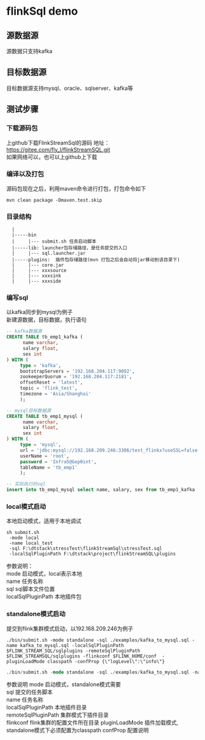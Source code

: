 # flinkSql demo
## 源数据源
 源数据只支持kafka
 
## 目标数据源
 目标数据源支持mysql、oracle、sqlserver、kafka等
 
## 测试步骤
### 下载源码包
 上github下载FlinkStreamSql的源码
 地址：https://gitee.com/fly_l/flinkStreamSQL.git  
 如果网络可以，也可以上github上下载
 
### 编译以及打包
 源码包现在之后，利用maven命令进行打包，打包命令如下  
 ```
 mvn clean package -Dmaven.test.skip
```
### 目录结构
  ```
    |
    |-----bin
    |     |--- submit.sh 任务启动脚本  
    |-----lib: launcher包存储路径，是任务提交的入口
    |     |--- sql.launcher.jar   
    |-----plugins:  插件包存储路径(mvn 打包之后会自动将jar移动到该目录下)  
    |     |--- core.jar
    |     |--- xxxsource
    |     |--- xxxsink
    |     |--- xxxside

```

### 编写sql
 以kafka同步到mysql为例子  
 新建源数据，目标数据，执行语句  
 ```sql
 -- kafka数据源
CREATE TABLE tb_emp1_kafka (
       name varchar,
       salary float,
       sex int
) WITH (
      type = 'kafka',
      bootstrapServers = '192.168.204.117:9092',
      zookeeperQuorum = '192.168.204.117:2181',
      offsetReset = 'latest',
      topic = 'flink_test',
      timezone = 'Asia/Shanghai'
      );

-- mysql目标数据源
CREATE TABLE tb_emp1_mysql (
       name varchar,
       salary float,
       sex int
) WITH (
      type = 'mysql',
      url = 'jdbc:mysql://192.168.209.246:3306/test_flinkx?useSSL=false',
      userName = 'root',
      password = 'Infra5@Gep0int',
      tableName = 'tb_emp1'
      );

-- 实际执行的sql
insert into tb_emp1_mysql select name, salary, sex from tb_emp1_kafka
```

### local模式启动
 本地启动模式，适用于本地调试
 ```
sh submit.sh
  -mode local
  -name local_test
  -sql F:\dtstack\stressTest\flinkStreamSql\stressTest.sql
  -localSqlPluginPath F:\dtstack\project\flinkStreamSQL\plugins
```
 参数说明：  
    mode    启动模式，local表示本地  
    name    任务名称  
    sql     sql脚本文件位置  
    localSqlPluginPath     本地插件包

### standalone模式启动
 提交到flink集群模式启动，以192.168.209.246为例子
 ```
./bin/submit.sh -mode standalone -sql ./examples/kafka_to_mysql.sql -name kafka_to_mysql.sql -localSqlPluginPath $FLINK_STREAM_SQL/sqlplugins -remoteSqlPluginPath  $FLINK_STREAMSQL/sqlplugins -flinkconf $FLINK_HOME/conf  -pluginLoadMode classpath -confProp {\"logLevel\":\"info\"}
```

```sql
./bin/submit.sh -mode standalone -sql ./examples/kafka_to_mysql.sql -name kafka_to_mysql -localSqlPluginPath /opt/flinkStreamSQL/sqlplugins -remoteSqlPluginPath /opt/flinkStreamSQL/sqlplugins -flinkconf /opt/flink-1.10.1/conf -pluginLoadMode classpath -confProp '{"sql.checkpoint.interval":5000,"savePointPath":"/opt/flink-1.10.1/checkpoints/d1a2c246cc7869cd154bea8cfdb6eb71/chk-42"}'
```
 参数说明
 mode   启动模式，standalone模式需要  
 sql    提交的任务脚本  
 name   任务名称  
 localSqlPluginPath     本地插件目录  
 remoteSqlPluginPath    集群模式下插件目录  
 flinkconf  flink集群的配置文件所在目录
 pluginLoadMode 插件加载模式, standalone模式下必须配置为classpath
 confProp   配置说明
 
 
 